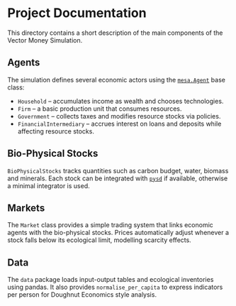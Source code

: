 # Project Documentation

This directory contains a short description of the main components of the Vector Money Simulation.

## Agents

The simulation defines several economic actors using the [`mesa.Agent`](https://mesa.readthedocs.io/) base class:

- `Household` – accumulates income as wealth and chooses technologies.
- `Firm` – a basic production unit that consumes resources.
- `Government` – collects taxes and modifies resource stocks via policies.
- `FinancialIntermediary` – accrues interest on loans and deposits while affecting resource stocks.

## Bio-Physical Stocks

`BioPhysicalStocks` tracks quantities such as carbon budget, water, biomass and minerals. Each stock can be integrated with [`pysd`](https://github.com/SDXorg/pysd) if available, otherwise a minimal integrator is used.

## Markets

The ``Market`` class provides a simple trading system that links economic
agents with the bio-physical stocks.  Prices automatically adjust whenever a
stock falls below its ecological limit, modelling scarcity effects.

## Data

The ``data`` package loads input-output tables and ecological inventories using pandas.
It also provides ``normalise_per_capita`` to express indicators per person for
Doughnut Economics style analysis.

